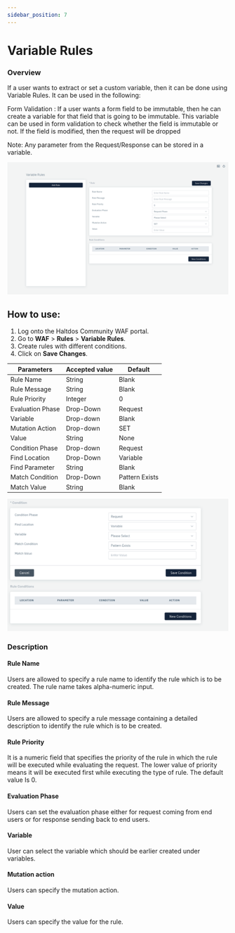 ```yaml
---
sidebar_position: 7
---
```


# Variable Rules

### Overview
If a user wants to extract or set a custom variable, then it can be done using Variable Rules. It can be used in the following:

Form Validation : If a user wants a form field to be immutable, then he can create a variable for that field that is going to be immutable. This variable can be used in form validation to check whether the field is immutable or not. If the field is modified, then the request will be dropped

Note: Any parameter from the Request/Response can be stored in a variable.

![Variable Rule](/img/ce-waf/docs/variable_rule.png)

## How to use:
1. Log onto the Haltdos Community WAF portal.
2. Go to **WAF** > **Rules** > **Variable Rules**.
3. Create rules with different conditions.  
4. Click on **Save Changes**.  

| Parameters       | Accepted value |  Default |
|------------------|----------------|----------|
| Rule Name        | String         | Blank    |
| Rule Message     | String         | Blank    |
| Rule Priority    | Integer        | 0        |
| Evaluation Phase | Drop-Down      | Request  |
| Variable         | Drop-down      | Blank    |
| Mutation Action  | Drop-down      | SET      |
| Value            | String         | None     |
| Condition Phase  | Drop-down      | Request        |
| Find Location    | Drop-Down      | Variable       |
| Find Parameter   | String         | Blank          |
| Match Condition  | Drop-Down      | Pattern Exists |
| Match Value      | String         | Blank          |

![Variable Rule](/img/ce-waf/docs/variablerulescondition.png)

### Description

#### Rule Name
Users are allowed to specify a rule name to identify the rule which is to be created. The rule name takes alpha-numeric input.

#### Rule Message 
Users are allowed to specify a rule message containing a detailed description to identify the rule which is to be created.

#### Rule Priority
It is a numeric field that specifies the priority of the rule in which the rule will be executed while evaluating the request. The lower value of priority means it will be executed first while executing the type of rule. The default value Is 0.

#### Evaluation Phase
Users can set the evaluation phase either for request coming from end users or for response sending back to end users.

#### Variable
User can select the variable which should be earlier created under variables.

#### Mutation action
Users can specify the mutation action.

#### Value
Users can specify the value for the rule.



